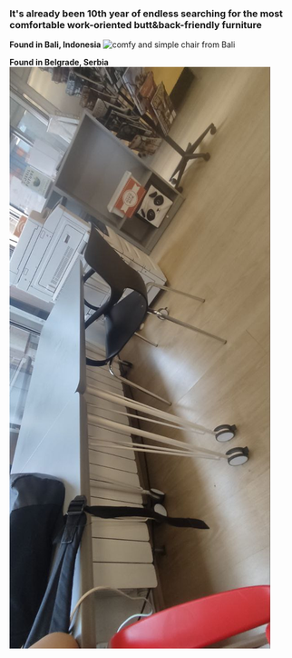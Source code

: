 ### It's already been 10th year of endless searching for the most comfortable work-oriented butt&back-friendly furniture

**Found in Bali, Indonesia**
![comfy and simple chair from Bali](https://youtube.com/shorts/PJenVRnGE7Q?feature=share)

**Found in Belgrade, Serbia**
![Beorgrad chair in American Corner Library](./beograd_comfy_chair.jpeg)
